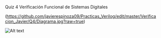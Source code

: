 Quiz 4 Verificación Funcional de Sistemas Digitales

(https://github.com/javierespinoza09/Practicas_Verilog/edit/master/Verificacion_Javier/Q4/Diagrama.jpg?raw=true)

<img
  src="github.com/javierespinoza09/Practicas_Verilog/edit/master/Verificacion_Javier/Q4/Diagrama.jpg"
  alt="Alt text"
  title="Optional title"
  style="display: inline-block; margin: 0 auto; max-width: 300px">
